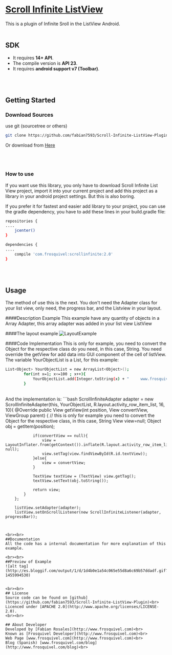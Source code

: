 # [Scroll Infinite ListView](https://github.com/fabian7593/Scroll-Infinite-ListView-Plugin)

This is a plugin of Infinite Sroll in the ListView Android.
<br><br>

## SDK
* It requires **14+ API**.
* The compile version is **API 23**.
* It requires **android support v7 (Toolbar)**.

<br><br>

## Getting Started

### Download Sources
use git (sourcetree or others)

```bash
git clone https://github.com/fabian7593/Scroll-Infinite-ListView-Plugin.git
```

Or download from [Here](https://github.com/fabian7593/Scroll-Infinite-ListView-Plugin/zipball/master)

<br><br>
### How to use

If you want use this library, you only have to download Scroll Infinite List View project, import it into your current project and add this project as a library in your android project settings. But this is also boring.

If you prefer it for fastest and easier add library to your project, you can use the gradle dependency, you have to add these lines in your build.gradle file:

```bash
repositories {
....
    jcenter()
}

dependencies {
....
    compile 'com.frosquivel:scrollinfinite:2.0'
}
```

<br><br>
## Usage
The method of use this is the next.
You don't need the Adapter class for your list view, only need, the progress bar, and the Listview in your layout.<br>

####Description Example
This example have any quantity of objects in a Array Adapter, this array adapter was added in your list view ListView

####The layout example
![LayoutExample](https://www.dropbox.com/s/21ikt7pf4tt4zkz/Scroll-Infinite-ListView-Plugin%20-%20%5BCUsersFabianDesktopFrosquivelProyectosScroll%20Infinite%5D%20-%20%5Bapp%5D%20-%20...appsrcmainreslayoutprogress.jpg)



####Code Implementation
This is only for example, you need to convert the Object for the respective class do you need, in this case, String.
You need override the getView for add data into GUI component of the cell of listView.
<br>
The variable YourObjectList is a List, for this example:
```bash
List<Object> YourObjectList = new ArrayList<Object>();
        for(int x=1; x<=100 ; x++){
            YourObjectList.add(Integer.toString(x) + "     www.frosquivel.com    :D ");
        }
```

<br>
And the implementation is:
```bash
 ScrollInfiniteAdapter adapter = new ScrollInfiniteAdapter(this, YourObjectList, R.layout.activity_row_item_list, 16, 10){
            @Override
            public View getView(int position, View convertView, ViewGroup parent) {
                // this is only for example you need to convert the Object for the respective class, in this case, String
                View view=null;
                Object obj = getItem(position);

                if(convertView == null){
                    view = LayoutInflater.from(getContext()).inflate(R.layout.activity_row_item_list, null);
                    view.setTag(view.findViewById(R.id.textView));
                }else{
                    view = convertView;
                }

                TextView textView = (TextView) view.getTag();
                textView.setText(obj.toString());

                return view;
            }
        };

        listView.setAdapter(adapter);
        listView.setOnScrollListener(new ScrollInfiniteListener(adapter, progressBar));
```


<br><br>
##Documentation
All the code has a internal documentation for more explanation of this example.

<br><br>
##Preview of Example
![alt tag](http://es.bloggif.com/output/1/d/1d4b0e1a54c065e55d8a6c69b57ddadf.gif?1455994530)


<br><br>
## License
Source code can be found on [github](https://github.com/fabian7593/Scroll-Infinite-ListView-Plugin)<br>
Licenced under [APACHE 2.0](http://www.apache.org/licenses/LICENSE-2.0).
<br><br>

## About Developer
Developed by [Fabian Rosales](http://www.frosquivel.com)<br>
Known as [Frosquivel Developer](http://www.frosquivel.com)<br>
Web Page [www.frosquivel.com](http://www.frosquivel.com)<br>
Blog (Spanish) [www.frosquivel.com/blog](http://www.frosquivel.com/blog)<br>


